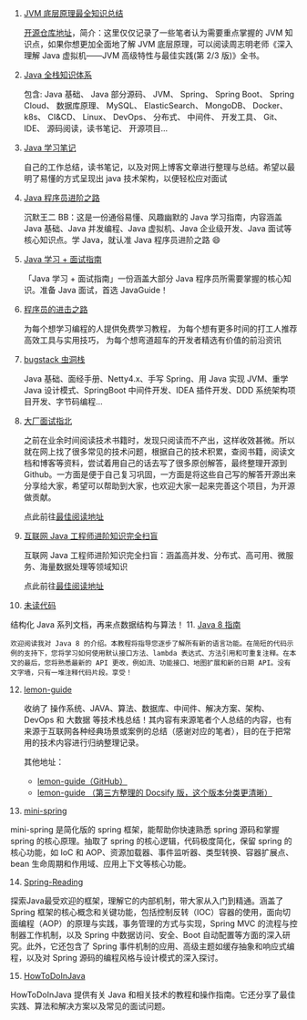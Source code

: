 1. [JVM 底层原理最全知识总结](https://doocs.github.io/jvm/)

   [开源仓库地址](https://github.com/doocs/jvm)，简介：这里仅仅记录了一些笔者认为需要重点掌握的 JVM 知识点，如果你想更加全面地了解 JVM 底层原理，可以阅读周志明老师《深入理解 Java 虚拟机——JVM 高级特性与最佳实践(第 2/3 版)》全书。

2. [Java 全栈知识体系](https://www.pdai.tech/)

   包含: Java 基础、 Java 部分源码、 JVM、 Spring、 Spring Boot、 Spring Cloud、 数据库原理、 MySQL、 ElasticSearch、 MongoDB、 Docker、 k8s、 CI&CD、 Linux、 DevOps、 分布式、 中间件、 开发工具、 Git、 IDE、 源码阅读，读书笔记、 开源项目...
3. [Java 学习笔记](https://java.isture.com/)

   自己的工作总结，读书笔记，以及对网上博客文章进行整理与总结。希望以最明了易懂的方式呈现出 java 技术架构，以便轻松应对面试
4. [Java 程序员进阶之路](https://tobebetterjavaer.com/)

   沉默王二 BB：这是一份通俗易懂、风趣幽默的 Java 学习指南，内容涵盖 Java 基础、Java 并发编程、Java 虚拟机、Java 企业级开发、Java 面试等核心知识点。学 Java，就认准 Java 程序员进阶之路 😄
5. [Java 学习 + 面试指南](https://javaguide.cn/)

   「Java 学习 + 面试指南」一份涵盖大部分 Java 程序员所需要掌握的核心知识。准备 Java 面试，首选 JavaGuide！
6. [程序员的进击之路](https://www.didispace.com/)

   为每个想学习编程的人提供免费学习教程， 为每个想有更多时间的打工人推荐高效工具与实用技巧， 为每个想弯道超车的开发者精选有价值的前沿资讯
7. [bugstack 虫洞栈](https://bugstack.cn/)

   Java 基础、面经手册、Netty4.x、手写 Spring、用 Java 实现 JVM、重学 Java 设计模式、SpringBoot 中间件开发、IDEA 插件开发、DDD 系统架构项目开发、字节码编程...
8. [大厂面试指北](https://github.com/NotFound9/interviewGuide)

   之前在业余时间阅读技术书籍时，发现只阅读而不产出，这样收效甚微。所以就在网上找了很多常见的技术问题，根据自己的技术积累，查阅书籍，阅读文档和博客等资料，尝试着用自己的话去写了很多原创解答，最终整理开源到 Github。一方面是便于自己复习巩固，一方面是将这些自己写的解答开源出来分享给大家，希望可以帮助到大家，也欢迎大家一起来完善这个项目，为开源做贡献。

   点此前往[最佳阅读地址](https://notfound9.github.io/interviewGuide/#/)
9. [互联网 Java 工程师进阶知识完全扫盲](https://github.com/doocs/advanced-java)

   互联网 Java 工程师进阶知识完全扫盲：涵盖高并发、分布式、高可用、微服务、海量数据处理等领域知识

   点此前往[最佳阅读地址](https://doocs.github.io/advanced-java/#/)
10. [未读代码](https://www.wdbyte.com/)

   结构化 Java 系列文档，再来点数据结构与算法！
11. [Java 8 指南](https://github.com/winterbe/java8-tutorial)

    欢迎阅读我对 Java 8 的介绍。本教程将指导您逐步了解所有新的语言功能。在简短的代码示例的支持下，您将学习如何使用默认接口方法、lambda 表达式、方法引用和可重复注释。在本文的最后，您将熟悉最新的 API 更改，例如流、功能接口、地图扩展和新的日期 API。没有文字墙，只有一堆注释代码片段。享受！
12. [lemon-guide](https://gitee.com/yu120/lemon-guide)

    收纳了 操作系统、JAVA、算法、数据库、中间件、解决方案、架构、DevOps 和 大数据 等技术栈总结！其内容有来源笔者个人总结的内容，也有来源于互联网各种经典场景或案例的总结（感谢对应的笔者），目的在于把常用的技术内容进行归纳整理记录。

    其他地址：

    * [lemon-guide（GitHub）](https://github.com/yu120/lemon-guide)
    * [lemon-guide （第三方整理的 Docsify 版，这个版本分类更清晰）](https://gitee.com/wu-you3399/docs-lemon)

13. [mini-spring](https://github.com/DerekYRC/mini-spring)

   mini-spring 是简化版的 spring 框架，能帮助你快速熟悉 spring 源码和掌握 spring 的核心原理。抽取了 spring 的核心逻辑，代码极度简化，保留 spring 的核心功能，如 IoC 和 AOP、资源加载器、事件监听器、类型转换、容器扩展点、bean 生命周期和作用域、应用上下文等核心功能。

14. [Spring-Reading](https://github.com/xuchengsheng/spring-reading)

   探索Java最受欢迎的框架，理解它的内部机制，带大家从入门到精通。涵盖了 Spring 框架的核心概念和关键功能，包括控制反转（IOC）容器的使用，面向切面编程（AOP）的原理与实践，事务管理的方式与实现，Spring MVC 的流程与控制器工作机制，以及 Spring 中数据访问、安全、Boot 自动配置等方面的深入研究。此外，它还包含了 Spring 事件机制的应用、高级主题如缓存抽象和响应式编程，以及对 Spring 源码的编程风格与设计模式的深入探讨。

15. [HowToDoInJava](https://howtodoinjava.com/)

   HowToDoInJava 提供有关 Java 和相关技术的教程和操作指南。它还分享了最佳实践、算法和解决方案以及常见的面试问题。